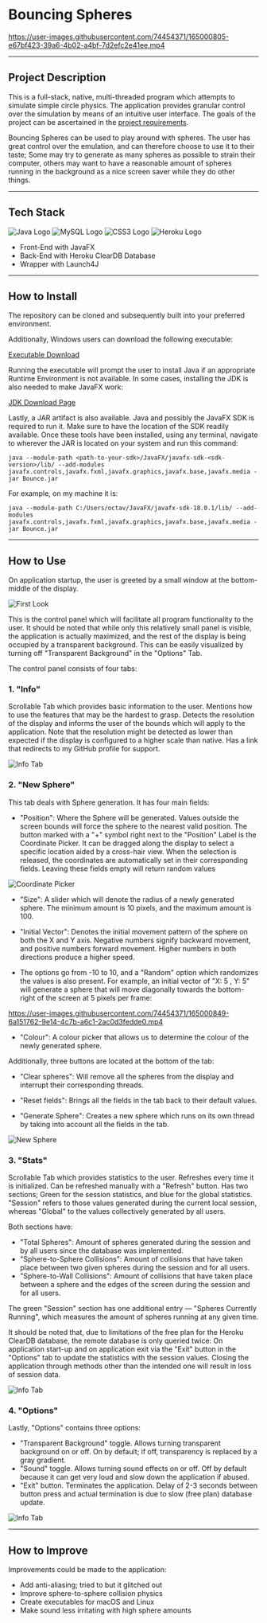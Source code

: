# Bouncing Spheres

https://user-images.githubusercontent.com/74454371/165000805-e67bf423-39a6-4b02-a4bf-7d2efc2e41ee.mp4

---

## Project Description
This is a full-stack, native, multi-threaded program which attempts to simulate simple circle physics.
The application provides granular control over the simulation by means of an intuitive user interface. The goals of the
project can be ascertained in the [project requirements](meta/Mandatory%20II.pdf).

Bouncing Spheres can be used to play around with spheres. The user has great control over the emulation, and can therefore
choose to use it to their taste; Some may try to generate as many spheres as possible to strain their computer,
others may want to have a reasonable amount of spheres running in the background as a nice screen saver while they do other things.

---

## Tech Stack
<div id="stack">
    <img src="https://img.shields.io/badge/Java-ED8B00?style=for-the-badge&logo=java&logoColor=white" alt="Java Logo"/>
    <img src="https://img.shields.io/badge/MySQL-00000F?style=for-the-badge&logo=mysql&logoColor=white" alt="MySQL Logo"/>
    <img src="https://img.shields.io/badge/CSS3-1572B6?style=for-the-badge&logo=css3&logoColor=white" alt="CSS3 Logo"/>
    <img src="https://img.shields.io/badge/Heroku-430098?style=for-the-badge&logo=heroku&logoColor=white" alt="Heroku Logo"/>
</div>

 - Front-End with JavaFX
 - Back-End with Heroku ClearDB Database
 - Wrapper with Launch4J

---

## How to Install
The repository can be cloned and subsequently built into your preferred environment.

Additionally, Windows users can download the following executable:

<a href="https://github.com/Roman-Octavian/Bounce/blob/main/bin/Bouncing%20Spheres.exe?raw=true">Executable Download</a>

Running the executable will prompt the user to install Java if an appropriate Runtime Environment is not available. 
In some cases, installing the JDK is also needed to make JavaFX work:

<a href="https://www.oracle.com/java/technologies/downloads/#jdk17-windows">JDK Download Page</a>

Lastly, a JAR artifact is also available. Java and possibly the JavaFX SDK is required to run it.
Make sure to have the location of the SDK readily available.
Once these tools have been installed, using any terminal, navigate to wherever the JAR is located on your system and run this command:

`java --module-path <path-to-your-sdk>/JavaFX/javafx-sdk-<sdk-version>/lib/ --add-modules javafx.controls,javafx.fxml,javafx.graphics,javafx.base,javafx.media -jar Bounce.jar`

For example, on my machine it is:

`java --module-path C:/Users/octav/JavaFX/javafx-sdk-18.0.1/lib/ --add-modules javafx.controls,javafx.fxml,javafx.graphics,javafx.base,javafx.media -jar Bounce.jar`

---

## How to Use

On application startup, the user is greeted by a small window at the bottom-middle of the display.

![First Look](src/main/resources/assets/README/initialize.png)

This is the control panel which will facilitate all program functionality to the user.
It should be noted that while only this relatively small panel is visible, the application is actually maximized, and the rest of the display is being occupied by a transparent background.
This can be easily visualized by turning off "Transparent Background" in the "Options" Tab.

The control panel consists of four tabs:

### 1. "Info"

Scrollable Tab which provides basic information to the user. Mentions how to use the features that may be the hardest to grasp. 
Detects the resolution of the display and informs the user of the bounds which will apply to the application.
Note that the resolution might be detected as lower than expected if the display is configured to a higher scale than native.
Has a link that redirects to my GitHub profile for support.

![Info Tab](src/main/resources/assets/README/info.png)

### 2. "New Sphere"

This tab deals with Sphere generation. It has four main fields:

- "Position": Where the Sphere will be generated. Values outside the screen bounds will force the sphere to the nearest valid position. 
The button marked with a "+" symbol right next to the "Position" Label is the Coordinate Picker. It can be dragged along the display to select a specific location aided by a cross-hair view. 
When the selection is released, the coordinates are automatically set in their corresponding fields. Leaving these fields empty will return random values

![Coordinate Picker](src/main/resources/assets/README/coordinatepicker.png)

- "Size": A slider which will denote the radius of a newly generated sphere. The minimum amount is 10 pixels, and the maximum amount is 100.


- "Initial Vector": Denotes the initial movement pattern of the sphere on both the X and Y axis. 
Negative numbers signify backward movement, and positive numbers forward movement. Higher numbers in both directions produce a higher speed.


- The options go from -10 to 10, and a "Random" option which randomizes the values is also present.
For example, an initial vector of "X: 5 , Y: 5" will generate a sphere that will move diagonally towards the bottom-right of the screen at 5 pixels per frame:


https://user-images.githubusercontent.com/74454371/165000849-6a151762-9e14-4c7b-a6c1-2ac0d3fedde0.mp4


- "Colour": A colour picker that allows us to determine the colour of the newly generated sphere.

Additionally, three buttons are located at the bottom of the tab:

- "Clear spheres": Will remove all the spheres from the display and interrupt their corresponding threads.


- "Reset fields": Brings all the fields in the tab back to their default values.


- "Generate Sphere": Creates a new sphere which runs on its own thread by taking into account all the fields in the tab.

![New Sphere](src/main/resources/assets/README/newsphere.png)

### 3. "Stats"

Scrollable Tab which provides statistics to the user. Refreshes every time it is initialized. Can be refreshed manually with a "Refresh" button.
Has two sections; Green for the session statistics, and blue for the global statistics. 
"Session" refers to those values generated during the current local session, whereas "Global" to the values collectively generated by all users.

Both sections have:

- "Total Spheres": Amount of spheres generated during the session and by all users since the database was implemented.
- "Sphere-to-Sphere Collisions": Amount of collisions that have taken place between two given spheres during the session and for all users.
- "Sphere-to-Wall Collisions": Amount of collisions that have taken place between a sphere and the edges of the screen during the session and for all users.

The green "Session" section has one additional entry — "Spheres Currently Running", which measures the amount of spheres running at any given time.

It should be noted that, due to limitations of the free plan for the Heroku ClearDB database, the remote database is only queried twice: On application start-up and
on application exit via the "Exit" button in the "Options" tab to update the statistics with the session values. Closing the application through methods other than the
intended one will result in loss of session data.

![Info Tab](src/main/resources/assets/README/stats.png)

### 4. "Options"

Lastly, "Options" contains three options:

- "Transparent Background" toggle. Allows turning transparent background on or off. On by default; if off, transparency is replaced by a gray gradient.
- "Sound" toggle. Allows turning sound effects on or off. Off by default because it can get very loud and slow down the application if abused.
- "Exit" button. Terminates the application. Delay of 2-3 seconds between button press and actual termination is due to slow (free plan) database update.

![Info Tab](src/main/resources/assets/README/options.png)

---

## How to Improve

Improvements could be made to the application:
- Add anti-aliasing; tried to but it glitched out
- Improve sphere-to-sphere collision physics
- Create executables for macOS and Linux
- Make sound less irritating with high sphere amounts

